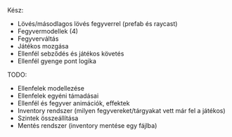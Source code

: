 Kész: 
 - Lövés/másodlagos lövés fegyverrel (prefab és raycast)
 - Fegyvermodellek (4)
 - Fegyverváltás
 - Játékos mozgása
 - Ellenfél sebződés és játékos követés
 - Ellenfél gyenge pont logika

TODO: 
 - Ellenfelek modellezése
 - Ellenfelek egyéni támadásai
 - Ellenfél és fegyver animációk, effektek
 - Inventory rendszer (milyen fegyvereket/tárgyakat vett már fel a játékos)
 - Szintek összeállítása
 - Mentés rendszer (inventory mentése egy fájlba)